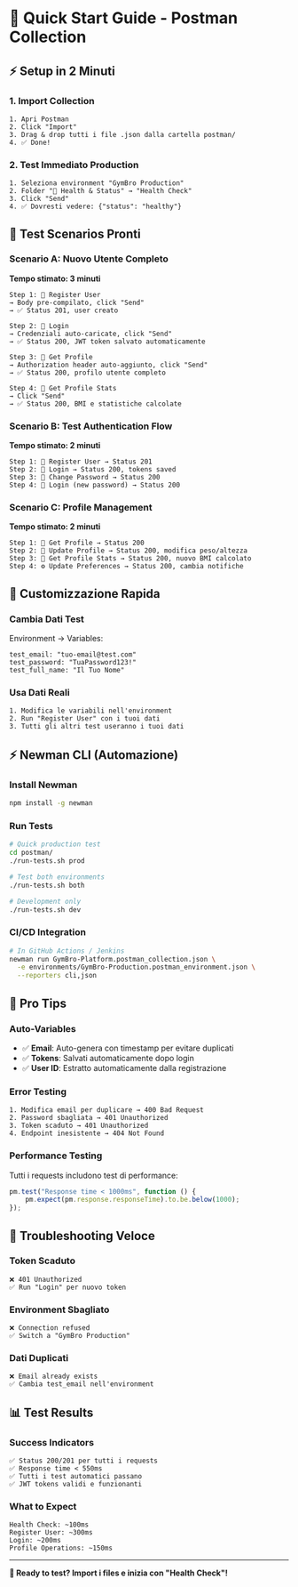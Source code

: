 # 🚀 Quick Start Guide - Postman Collection

## ⚡ **Setup in 2 Minuti**

### 1. **Import Collection**
```
1. Apri Postman
2. Click "Import" 
3. Drag & drop tutti i file .json dalla cartella postman/
4. ✅ Done!
```

### 2. **Test Immediato Production**
```
1. Seleziona environment "GymBro Production"
2. Folder "🏥 Health & Status" → "Health Check"
3. Click "Send"
4. ✅ Dovresti vedere: {"status": "healthy"}
```

## 🎯 **Test Scenarios Pronti**

### **Scenario A: Nuovo Utente Completo**
**Tempo stimato: 3 minuti**

```
Step 1: 🔐 Register User
→ Body pre-compilato, click "Send"
→ ✅ Status 201, user creato

Step 2: 🔐 Login  
→ Credenziali auto-caricate, click "Send"
→ ✅ Status 200, JWT token salvato automaticamente

Step 3: 👤 Get Profile
→ Authorization header auto-aggiunto, click "Send"  
→ ✅ Status 200, profilo utente completo

Step 4: 👤 Get Profile Stats
→ Click "Send"
→ ✅ Status 200, BMI e statistiche calcolate
```

### **Scenario B: Test Authentication Flow**
**Tempo stimato: 2 minuti**

```
Step 1: 🔐 Register User → Status 201
Step 2: 🔐 Login → Status 200, tokens saved
Step 3: 🔐 Change Password → Status 200  
Step 4: 🔐 Login (new password) → Status 200
```

### **Scenario C: Profile Management**
**Tempo stimato: 2 minuti**

```
Step 1: 👤 Get Profile → Status 200
Step 2: 👤 Update Profile → Status 200, modifica peso/altezza
Step 3: 👤 Get Profile Stats → Status 200, nuovo BMI calcolato
Step 4: ⚙️ Update Preferences → Status 200, cambia notifiche
```

## 🔧 **Customizzazione Rapida**

### **Cambia Dati Test**
Environment → Variables:
```
test_email: "tuo-email@test.com"
test_password: "TuaPassword123!"
test_full_name: "Il Tuo Nome"
```

### **Usa Dati Reali**
```
1. Modifica le variabili nell'environment
2. Run "Register User" con i tuoi dati
3. Tutti gli altri test useranno i tuoi dati
```

## ⚡ **Newman CLI (Automazione)**

### **Install Newman**
```bash
npm install -g newman
```

### **Run Tests**
```bash
# Quick production test
cd postman/
./run-tests.sh prod

# Test both environments  
./run-tests.sh both

# Development only
./run-tests.sh dev
```

### **CI/CD Integration**
```bash
# In GitHub Actions / Jenkins
newman run GymBro-Platform.postman_collection.json \
  -e environments/GymBro-Production.postman_environment.json \
  --reporters cli,json
```

## 🎨 **Pro Tips**

### **Auto-Variables**
- ✅ **Email**: Auto-genera con timestamp per evitare duplicati
- ✅ **Tokens**: Salvati automaticamente dopo login
- ✅ **User ID**: Estratto automaticamente dalla registrazione

### **Error Testing**
```
1. Modifica email per duplicare → 400 Bad Request
2. Password sbagliata → 401 Unauthorized  
3. Token scaduto → 401 Unauthorized
4. Endpoint inesistente → 404 Not Found
```

### **Performance Testing**
Tutti i requests includono test di performance:
```javascript
pm.test("Response time < 1000ms", function () {
    pm.expect(pm.response.responseTime).to.be.below(1000);
});
```

## 🚨 **Troubleshooting Veloce**

### **Token Scaduto**
```
❌ 401 Unauthorized
✅ Run "Login" per nuovo token
```

### **Environment Sbagliato** 
```
❌ Connection refused
✅ Switch a "GymBro Production"
```

### **Dati Duplicati**
```
❌ Email already exists  
✅ Cambia test_email nell'environment
```

## 📊 **Test Results**

### **Success Indicators**
```
✅ Status 200/201 per tutti i requests
✅ Response time < 550ms  
✅ Tutti i test automatici passano
✅ JWT tokens validi e funzionanti
```

### **What to Expect**
```
Health Check: ~100ms
Register User: ~300ms  
Login: ~200ms
Profile Operations: ~150ms
```

---

**🎯 Ready to test? Import i files e inizia con "Health Check"!**
